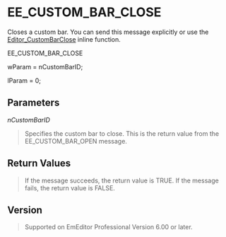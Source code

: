 # EE\_CUSTOM\_BAR\_CLOSE

Closes a custom bar. You can send this message
explicitly or use the [Editor\_CustomBarClose](../macro/editor_custombarclose) inline function.

EE\_CUSTOM\_BAR\_CLOSE

wParam = nCustomBarID;

lParam = 0;

## Parameters

_nCustomBarID_

> Specifies the custom bar to close. This is the return value from the EE\_CUSTOM\_BAR\_OPEN message.

## Return Values

> If the message succeeds, the return value is TRUE. If the message fails, the return value is FALSE.

## Version

> Supported on EmEditor Professional Version 6.00 or later.
